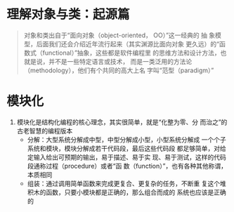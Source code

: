 # 理解对象与类：起源篇
> 对象和类出自于“面向对象（object-oriented， OO）”这一经典的    抽 象模型，后面我们还会介绍近年流行起来（其实渊源比面向对象    更久远）的“函数式（functional）”抽象，这些都是软件编程里      的思维方法和设计方法，也就是说，并不是一些特定语言或技术，     而是一类泛用的方法论（methodology），他们有个共同的高大上名    字叫“范型（paradigm）”
# 模块化
1. 模块化是结构化编程的核心理念，其实很简单，就是“化整为零、分    而治之”的古老智慧的编程版本
   -  分解：大型系统分解成中型，中型分解成小型，小型系统分解成    一个个子系统和模块，模块分解成若干代码段，最后这些代码段    都足够简单，对给定输入给出可预期的输出，易于描述、易于实    现、易于测试，这样的代码段通称过程（procedure）或者“函     数（function）”，也有各种其他称谓，本质相同
   -  组装：通过调用简单函数来完成更复合、更复杂的任务，不断重    复这个堆积木的函数，只要小模块都是正确的，那么组合而成的    系统也应该是正确的